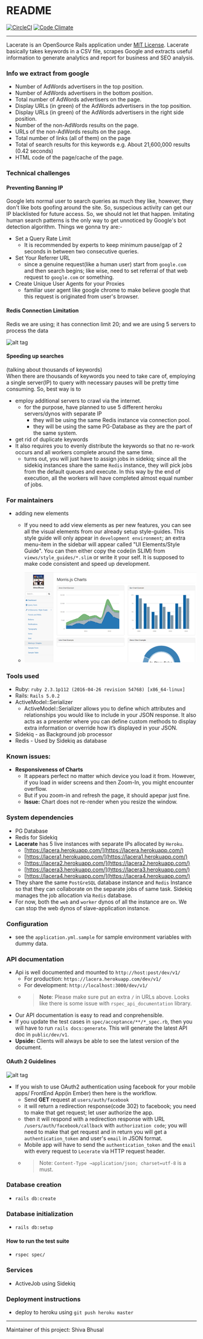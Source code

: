 # README
[![CircleCI](https://circleci.com/gh/shivabhusal/lacerate.svg?style=svg)](https://circleci.com/gh/shivabhusal/lacerate)
[![Code Climate](https://lima.codeclimate.com/github/shivabhusal/lacerate/badges/gpa.svg)](https://lima.codeclimate.com/github/shivabhusal/lacerate)  

---

Lacerate is an OpenSource Rails application under [MIT License](https://opensource.org/licenses/MIT). Lacerate basically takes keywords in a CSV file, scrapes Google and extracts useful information to generate analytics and report for business and SEO analysis.

### Info we extract from google
- Number of AdWords advertisers in the top position.
- Number of AdWords advertisers in the bottom position.
- Total number of AdWords advertisers on the page.
- Display URLs (in green) of the AdWords advertisers in the top position.
- Display URLs (in green) of the AdWords advertisers in the right side position.
- Number of the non-AdWords results on the page.
- URLs of the non-AdWords results on the page.
- Total number of links (all of them) on the page
- Total of search results for this keywords e.g. About 21,600,000 results (0.42 seconds) 
- HTML code of the page/cache of the page.

### Technical challenges
#### Preventing Banning IP
Google lets normal user to search queries as much they like, however, they don't like bots goofing around the site. So, suspecious activity can get our IP blacklisted for future access. So, we should not let that happen. Imitating human search patterns is the only way to get unnoticed by Google's bot detection algorithm. Things we gonna try are:- 

- Set a Query Rate Limit
  - It is recommended by experts to keep minimum pause/gap of 2 seconds in between two consecutive queries.
- Set Your Referrer URL
  - since a genuine request(like a human user) start from `google.com` and then search begins; like wise, need to set referral of that web request to `google.com` or something.
- Create Unique User Agents for your Proxies 
  - familiar user agent like google chrome to make believe google that this request is originated from user's browser.
  
#### Redis Connection Limitation  
 Redis we are using; it has connection limit 20; and we are using 5 servers to process the data  
 
 ![alt tag](https://www.credera.com/wp-content/uploads/2014/01/575x193xRedis.png.pagespeed.ic.k_NR1a0yEK.png)
 
#### Speeding up searches 
(talking about thousands of keywords)  
When there are thousands of keywords you need to take care of, employing a single server(IP) to query with necessary pauses will be pretty time consuming. So, best way is to 
- employ additional servers to crawl via the internet.
    - for the purpose, have planned to use 5 different heroku servers/dynos with separate IP 
        - they will be using the same Redis instance via connection pool.
        - they will be using the same PG-Database as they are the part of the same system.
- get rid of duplicate keywords  
- It also requires you to evenly distribute the keywords so that no re-work occurs and all workers complete around the same time.
    - turns out, you will just have to assign jobs in sidekiq; since all the sidekiq instances share the same `Redis` instance, they will pick jobs from the default queues and execute. In this way by the end of execution, all the workers will have completed almost equal number of jobs.

### For maintainers
- adding new elements
  - If you need to add view elements as per new features, you can see all the visual elements from our already setup style-guides. This style guide will only appear in `development environment`; an extra menu-item in the sidebar will appear called "UI Elements/Style Guide". You can then either copy the code(in SLIM) from `views/style_guides/*.slim` or write it your self. It is supposed to make code consistent and speed up development.
  
  -  ![alt tag](./app/assets/images/style_guide.png)

### Tools used
  * Ruby: `ruby 2.3.1p112 (2016-04-26 revision 54768) [x86_64-linux]`
  * Rails: `Rails 5.0.2` 
  * ActiveModel::Serializer
    - ActiveModel::Serializer allows you to define which attributes and relationships you would like to include in your JSON response. It also acts as a presenter where you can define custom methods to display extra information or override how it’s displayed in your JSON.
  * Sidekiq - as Background job processor
  * Redis - Used by Sidekiq as database
    
### Known issues:
- **Responsiveness of Charts**
    - It appears perfect no matter which device you load it from. However, if you load in wider screens and then Zoom-In, you might encounter overflow.
    - But if you zoom-in and refresh the page, it should apepar just fine.
    - **Issue:** Chart does not re-render when you resize the window.

### System dependencies
  * PG Database
  * Redis for Sidekiq
  * **Lacerate** has 5 live instances with separate IPs allocated by `Heroku`.
    - [https://lacera.herokuapp.com/](https://lacera.herokuapp.com/)
    - [https://lacera1.herokuapp.com/](https://lacera1.herokuapp.com/)
    - [https://lacera2.herokuapp.com/](https://lacera2.herokuapp.com/)
    - [https://lacera3.herokuapp.com/](https://lacera3.herokuapp.com/)
    - [https://lacera4.herokuapp.com/](https://lacera4.herokuapp.com/)
  * They share the same `PostGreSQL` database instance and `Redis` Instance so that they can collaborate on the separate jobs of same task. Sidekiq manages the job allocation via `Redis` database.
  * For now, both the `web` and `worker` dynos of all the instance are `on`. We can stop the web dynos of slave-application instance.

### Configuration
  * see the `application.yml.sample` for sample environment variables with dummy data.
  
### API documentation
  * Api is well documented and mounted to `http://host:post/dev/v1/`
    * For production: `https://lacera.herokuapp.com/dev/v1/`
    * For development: `http://localhost:3000/dev/v1/`
    * > **Note**: Please make sure put an extra `/` in URLs above. Looks like there is some issue with `rspec_api_documentation` library.
  * Our API documentation is easy to read and conprehensible.
  * If you update the test cases in `spec/acceptance/**/*_spec.rb`, then you will have to run `rails docs:generate`. This will generate the latest API doc in `public/dev/v1`. 
  * **Upside:** Clients will always be able to see the latest version of the document.

#### OAuth 2 Guidelines
![alt tag](https://lh4.googleusercontent.com/KYjK51XGELLNrNLfiE_owEZhJfzfTaxtuwQuhApMB6BEpeAY_Rmf0Mc6COJKVFr7otzNiUk3=s128-h128-e365) 
* If you wish to use OAuth2 authentication using facebook for your mobile apps/ FrontEnd App(in Ember) then here is the workflow.
    - Send **GET** request at `users/auth/facebook`
    - it will return a redirection response(code 302) to facebook; you need to make that get request; let user authorize the app.
    - then it will respond with a redirection response with URL `/users/auth/facebook/callback` with `authorization code`; you will need to make that get request and in return you will get a `authentication_token` and user's `email` in JSON format.
    - Mobile app will have to send the `authentication_token` and the `email` with every request to `Lecerate` via HTTP request header.
    - > Note: `Content-Type →application/json; charset=utf-8` is a must.
    
### Database creation
  * `rails db:create`

### Database initialization
  * `rails db:setup`

#### How to run the test suite
  * `rspec spec/`

### Services
  * ActiveJob using Sidekiq

### Deployment instructions
  * deploy to heroku using `git push heroku master`

---

Maintainer of this project: Shiva Bhusal
